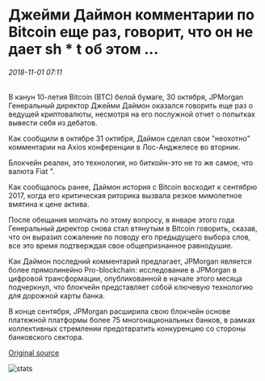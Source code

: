 # Джейми Даймон комментарии по Bitcoin еще раз, говорит, что он не дает sh \* t об этом ...

###### 2018-11-01 07:11

В канун 10-летия Bitcoin (BTC) белой бумаге, 30 октября, JPMorgan Генеральный директор Джейми Даймон оказался говорить еще раз о ведущей криптовалюты, несмотря на его послужной отчет о попытках вывести себя из дебатов.

Как сообщили в октябре 31 октября, Даймон сделал свои "неохотно" комментарии на Axios конференции в Лос-Анджелесе во вторник.

Блокчейн реален, это технология, но биткойн-это не то же самое, что валюта Fiat ".

Как сообщалось ранее, Даймон история с Bitcoin восходит к сентябрю 2017, когда его критическая риторика вызвала резкое мимолетное вмятина к цене актива.

После обещания молчать по этому вопросу, в январе этого года Генеральный директор снова стал втянутым в Bitcoin говорить, сказав, что он выразил сожаление по поводу его предыдущего выбора слов, все это время подтверждая свое общепризнанное равнодушие.

Как Даймон последний комментарий предлагает, JPMorgan является более прямолинейно Pro-blockchain: исследование в JPMorgan в цифровой трансформации, опубликованной в начале этого месяца подчеркнул, что блокчейн представляет собой ключевую технологию для дорожной карты банка.

В конце сентября, JPMorgan расширила свою блокчейн основе платежной платформы более 75 многонациональных банков, в рамках коллективных стремлении предотвратить конкуренцию со стороны банковского сектора.

[Original source](https://cointelegraph.com/news/jamie-dimon-comments-on-bitcoin-yet-again-says-he-doesnt-give-a-sht-about-it)

![stats](https://c.statcounter.com/11760860/0/a89fa40b/1/ "stats")